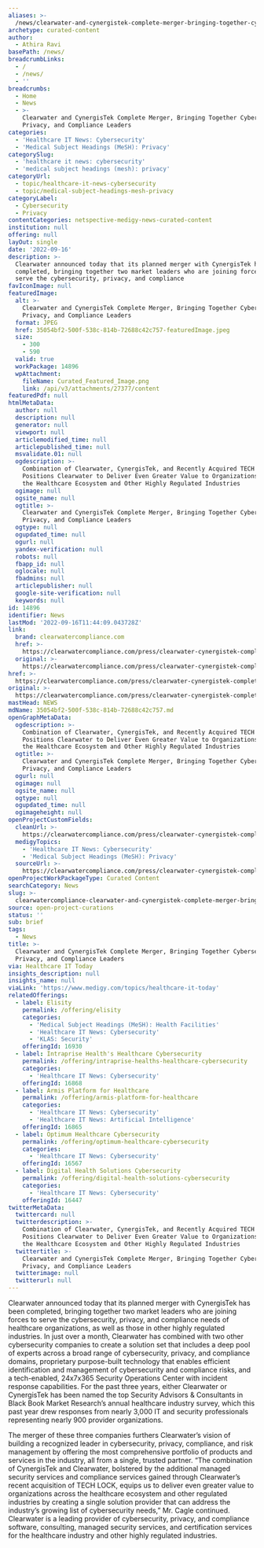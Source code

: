 ```yaml
---
aliases: >-
  /news/clearwater-and-cynergistek-complete-merger-bringing-together-cybersecurity-privacy-and-compliance-leaders
archetype: curated-content
author:
  - Athira Ravi
basePath: /news/
breadcrumbLinks:
  - /
  - /news/
  - ''
breadcrumbs:
  - Home
  - News
  - >-
    Clearwater and CynergisTek Complete Merger, Bringing Together Cybersecurity,
    Privacy, and Compliance Leaders
categories:
  - 'Healthcare IT News: Cybersecurity'
  - 'Medical Subject Headings (MeSH): Privacy'
categorySlug:
  - 'healthcare it news: cybersecurity'
  - 'medical subject headings (mesh): privacy'
categoryUrl:
  - topic/healthcare-it-news-cybersecurity
  - topic/medical-subject-headings-mesh-privacy
categoryLabel:
  - Cybersecurity
  - Privacy
contentCategories: netspective-medigy-news-curated-content
institution: null
offering: null
layOut: single
date: '2022-09-16'
description: >-
  Clearwater announced today that its planned merger with CynergisTek has been
  completed, bringing together two market leaders who are joining forces to
  serve the cybersecurity, privacy, and compliance 
favIconImage: null
featuredImage:
  alt: >-
    Clearwater and CynergisTek Complete Merger, Bringing Together Cybersecurity,
    Privacy, and Compliance Leaders
  format: JPEG
  href: 35054bf2-500f-538c-814b-72688c42c757-featuredImage.jpeg
  size:
    - 300
    - 590
  valid: true
  workPackage: 14896
  wpAttachment:
    fileName: Curated_Featured_Image.png
    link: /api/v3/attachments/27377/content
featuredPdf: null
htmlMetaData:
  author: null
  description: null
  generator: null
  viewport: null
  articlemodified_time: null
  articlepublished_time: null
  msvalidate.01: null
  ogdescription: >-
    Combination of Clearwater, CynergisTek, and Recently Acquired TECH LOCK
    Positions Clearwater to Deliver Even Greater Value to Organizations Across
    the Healthcare Ecosystem and Other Highly Regulated Industries
  ogimage: null
  ogsite_name: null
  ogtitle: >-
    Clearwater and CynergisTek Complete Merger, Bringing Together Cybersecurity,
    Privacy, and Compliance Leaders
  ogtype: null
  ogupdated_time: null
  ogurl: null
  yandex-verification: null
  robots: null
  fbapp_id: null
  oglocale: null
  fbadmins: null
  articlepublisher: null
  google-site-verification: null
  keywords: null
id: 14896
identifier: News
lastMod: '2022-09-16T11:44:09.043728Z'
link:
  brand: clearwatercompliance.com
  href: >-
    https://clearwatercompliance.com/press/clearwater-cynergistek-complete-merger-bringing-together-cybersecurity-privacy-compliance-leaders/
  original: >-
    https://clearwatercompliance.com/press/clearwater-cynergistek-complete-merger-bringing-together-cybersecurity-privacy-compliance-leaders/
href: >-
  https://clearwatercompliance.com/press/clearwater-cynergistek-complete-merger-bringing-together-cybersecurity-privacy-compliance-leaders/
original: >-
  https://clearwatercompliance.com/press/clearwater-cynergistek-complete-merger-bringing-together-cybersecurity-privacy-compliance-leaders/
mastHead: NEWS
mdName: 35054bf2-500f-538c-814b-72688c42c757.md
openGraphMetaData:
  ogdescription: >-
    Combination of Clearwater, CynergisTek, and Recently Acquired TECH LOCK
    Positions Clearwater to Deliver Even Greater Value to Organizations Across
    the Healthcare Ecosystem and Other Highly Regulated Industries
  ogtitle: >-
    Clearwater and CynergisTek Complete Merger, Bringing Together Cybersecurity,
    Privacy, and Compliance Leaders
  ogurl: null
  ogimage: null
  ogsite_name: null
  ogtype: null
  ogupdated_time: null
  ogimageheight: null
openProjectCustomFields:
  cleanUrl: >-
    https://clearwatercompliance.com/press/clearwater-cynergistek-complete-merger-bringing-together-cybersecurity-privacy-compliance-leaders/
  medigyTopics:
    - 'Healthcare IT News: Cybersecurity'
    - 'Medical Subject Headings (MeSH): Privacy'
  sourceUrl: >-
    https://clearwatercompliance.com/press/clearwater-cynergistek-complete-merger-bringing-together-cybersecurity-privacy-compliance-leaders/
openProjectWorkPackageType: Curated Content
searchCategory: News
slug: >-
  clearwatercompliance-clearwater-and-cynergistek-complete-merger-bringing-together-cybersecurity-privacy-and-compliance-leaders
source: open-project-curations
status: ''
sub: brief
tags:
  - News
title: >-
  Clearwater and CynergisTek Complete Merger, Bringing Together Cybersecurity,
  Privacy, and Compliance Leaders
via: Healthcare IT Today
insights_description: null
insights_name: null
viaLink: 'https://www.medigy.com/topics/healthcare-it-today'
relatedOfferings:
  - label: Elisity
    permalink: /offering/elisity
    categories:
      - 'Medical Subject Headings (MeSH): Health Facilities'
      - 'Healthcare IT News: Cybersecurity'
      - 'KLAS: Security'
    offeringId: 16930
  - label: Intraprise Health's Healthcare Cybersecurity
    permalink: /offering/intraprise-healths-healthcare-cybersecurity
    categories:
      - 'Healthcare IT News: Cybersecurity'
    offeringId: 16868
  - label: Armis Platform for Healthcare
    permalink: /offering/armis-platform-for-healthcare
    categories:
      - 'Healthcare IT News: Cybersecurity'
      - 'Healthcare IT News: Artificial Intelligence'
    offeringId: 16865
  - label: Optimum Healthcare Cybersecurity
    permalink: /offering/optimum-healthcare-cybersecurity
    categories:
      - 'Healthcare IT News: Cybersecurity'
    offeringId: 16567
  - label: Digital Health Solutions Cybersecurity
    permalink: /offering/digital-health-solutions-cybersecurity
    categories:
      - 'Healthcare IT News: Cybersecurity'
    offeringId: 16447
twitterMetaData:
  twittercard: null
  twitterdescription: >-
    Combination of Clearwater, CynergisTek, and Recently Acquired TECH LOCK
    Positions Clearwater to Deliver Even Greater Value to Organizations Across
    the Healthcare Ecosystem and Other Highly Regulated Industries
  twittertitle: >-
    Clearwater and CynergisTek Complete Merger, Bringing Together Cybersecurity,
    Privacy, and Compliance Leaders
  twitterimage: null
  twitterurl: null
---
```

<p>Clearwater announced today that its planned merger with CynergisTek has been completed, bringing together two market leaders who are joining forces to serve the cybersecurity, privacy, and compliance needs of healthcare organizations, as well as those in other highly regulated industries.
In just over a month, Clearwater has combined with two other cybersecurity companies to create a solution set that includes a deep pool of experts across a broad range of cybersecurity, privacy, and compliance domains, proprietary purpose-built technology that enables efficient identification and management of cybersecurity and compliance risks, and a tech-enabled, 24x7x365 Security Operations Center with incident response capabilities.
For the past three years, either Clearwater or CynergisTek has been named the top Security Advisors &amp; Consultants in Black Book Market Research’s annual healthcare industry survey, which this past year drew responses from nearly 3,000 IT and security professionals representing nearly 900 provider organizations.&nbsp;</p><p>The merger of these three companies furthers Clearwater’s vision of building a recognized leader in cybersecurity, privacy, compliance, and risk management by offering the most comprehensive portfolio of products and services in the industry, all from a single, trusted partner.
“The combination of CynergisTek and Clearwater, bolstered by the additional managed security services and compliance services gained through Clearwater’s recent acquisition of TECH LOCK, equips us to deliver even greater value to organizations across the healthcare ecosystem and other regulated industries by creating a single solution provider that can address the industry’s growing list of cybersecurity needs,” Mr. Cagle continued.
Clearwater is a leading provider of cybersecurity, privacy, and compliance software, consulting, managed security services, and certification services for the healthcare industry and other highly regulated industries.</p>